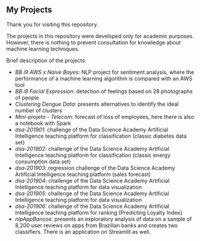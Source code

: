 
## My Projects

Thank you for visiting this repository.

The projects in this repository were developed only for academic purposes. However, there is nothing to prevent consultation for knowledge about machine learning techniques.

Brief description of the projects:
   * _BB i9 AWS x Naive Bayes_:
          NLP project for sentiment analysis, where the performance of a machine learning algorithm is compared with an AWS tool
   * _BB i9 Facial Expression_:
          detection of feelings based on 28 photographs of people
   * _Clustering Dengue Data_:
          presents alternatives to identify the ideal number of clusters
   * _Mini-projeto - Telecom_:
          forecast of loss of employees, here there is also a notebook with Spark
   * _dsa-201901_:
          challenge of the Data Science Academy Artificial Intelligence teaching platform for classification (classic diabetes data set)
   * _dsa-201902_:
          challenge of the Data Science Academy Artificial Intelligence teaching platform for classification (classic energy consumption data set)
   * _dsa-201903_:
          regression challenge of the Data Science Academy Artificial Intelligence teaching platform (sales forecast)
   * _dsa-201904_:
          challenge of the Data Science Academy Artificial Intelligence teaching platform for data visualization
   * _dsa-201905_:
          challenge of the Data Science Academy Artificial Intelligence teaching platform for data visualization
   * _dsa-201906_:
          challenge of the Data Science Academy Artificial Intelligence teaching platform for ranking (Predicting Loyalty Index)
   * _nlpAppBancos_: presents an exploratory analysis of data on a sample of 8,200 user reviews on apps from Brazilian banks and creates two classifiers. There is an application on Streamlit as well.
